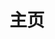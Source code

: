 ---
home: true
layout: BlogHome
icon: home
title: 主页
bgImage: bg.jpg
heroText: Good Morning,
tagline: and in case I don't see you, good afternoon, good evening, and good night.
projects:
  - icon: project
    name: 项目名称
    desc: 项目详细描述
    link: https://你的项目链接

  - icon: link
    name: 链接名称
    desc: 链接详细描述
    link: https://链接地址

  - icon: book
    name: 书籍名称
    desc: 书籍详细描述
    link: https://你的书籍链接

# footer: 自定义你的页脚文字
---